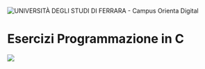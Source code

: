 ![UNIVERSITÀ DEGLI STUDI DI FERRARA - Campus Orienta Digital](https://www.unife.it/it/++plone++unife.plonetheme/logo.png) 
# Esercizi Programmazione in C
<img src="https://img.shields.io/badge/very-cool-brightgreen">
